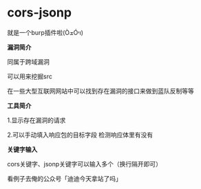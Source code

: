 # cors-jsonp
就是一个burp插件啦(ÒܫÓױ)


**漏洞简介**

同属于跨域漏洞

可以用来挖掘src

在一些大型互联网网站中可以找到存在漏洞的接口来做到蓝队反制等等

**工具简介**

1.显示存在漏洞的请求

2.可以手动填入响应包的目标字段 检测响应体里有没有

**关键字输入**

cors关键字、jsonp关键字可以输入多个（换行隔开即可）

看例子去俺的公众号「迪迪今天拿站了吗」
